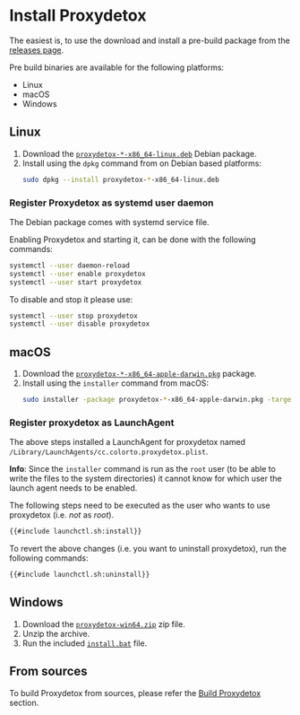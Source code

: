 # Install Proxydetox

The easiest is, to use the download and install a pre-build package from the
[releases page][releases].

Pre build binaries are available for the following platforms:

- Linux
- macOS
- Windows

## Linux

1. Download the [`proxydetox-*-x86_64-linux.deb`][releases] Debian package.
2. Install using the `dpkg` command from on Debian based platforms:
   ```sh
   sudo dpkg --install proxydetox-*-x86_64-linux.deb
   ```

### Register Proxydetox as systemd user daemon

The Debian package comes with systemd service file.

Enabling Proxydetox and starting it, can be done with the following commands:

```sh
systemctl --user daemon-reload
systemctl --user enable proxydetox
systemctl --user start proxydetox
```

To disable and stop it please use:

```sh
systemctl --user stop proxydetox
systemctl --user disable proxydetox
```

## macOS

1. Download the [`proxydetox-*-x86_64-apple-darwin.pkg`][releases] package.
2. Install using the `installer` command from macOS:
   ```sh
   sudo installer -package proxydetox-*-x86_64-apple-darwin.pkg -target /
   ```

### Register proxydetox as LaunchAgent

The above steps installed a LaunchAgent for proxydetox named
`/Library/LaunchAgents/cc.colorto.proxydetox.plist`.

**Info**: Since the `installer` command is run as the `root` user (to be able to write the files to
the system directories) it cannot know for which user the launch agent needs to be enabled.

The following steps need to be executed as the user who wants to use proxydetox (i.e. _not_ as
_root_).

```sh
{{#include launchctl.sh:install}}
```

To revert the above changes (i.e. you want to uninstall proxydetox), run the following commands:

```sh
{{#include launchctl.sh:uninstall}}
```

## Windows

1. Download the [`proxydetox-win64.zip`][releases] zip file.
2. Unzip the archive.
3. Run the included [`install.bat`][installbat] file.

## From sources

To build Proxydetox from sources, please refer the
[Build Proxydetox](./build.md) section.

[releases]: https://github.com/kiron1/proxydetox/releases/latest "Proxydetox releases"
[installbat]: https://github.com/kiron1/proxydetox/blob/main/pkg/windows/install.bat "install.bat"
